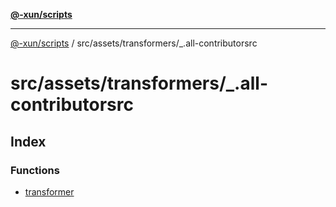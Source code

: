 [**@-xun/scripts**](../../../../README.md)

***

[@-xun/scripts](../../../../README.md) / src/assets/transformers/\_.all-contributorsrc

# src/assets/transformers/\_.all-contributorsrc

## Index

### Functions

- [transformer](functions/transformer.md)
